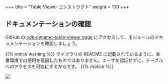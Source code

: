 +++
title = "Table Viewer コンストラクト"
weight = 100
+++

## ドキュメンテーションの確認

GitHub の [cdk-dynamo-table-viewer
page](https://github.com/cdklabs/cdk-dynamo-table-viewer) にアクセスして、モジュールのドキュメンテーションを確認しましょう。

{{% notice warning %}}
ライブラリの README に記載されているように、本番環境での使用を意図したものではありません。ユーザを認証せずに、テーブルへのアクセスを可能にするからです。
{{% /notice %}}

![](./table-viewer.png)
